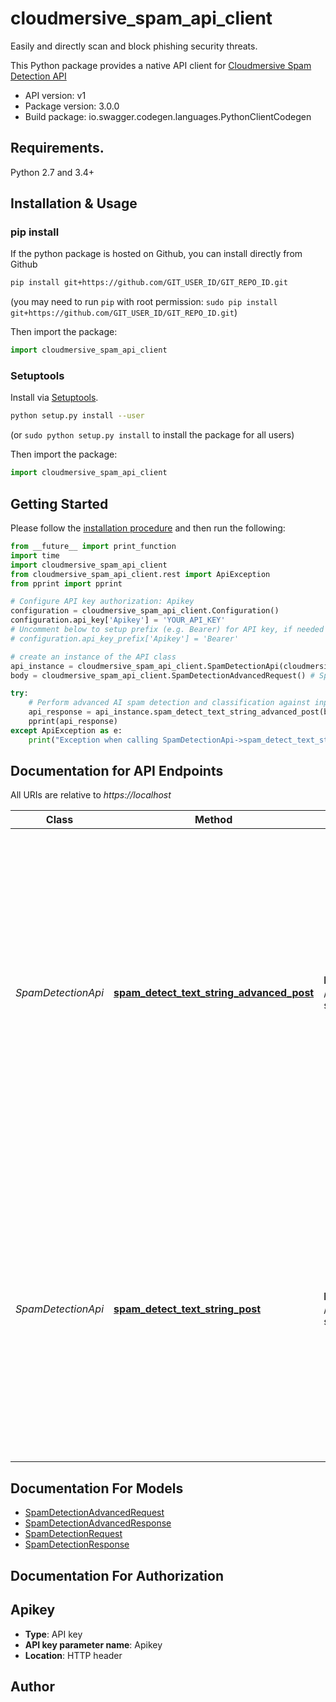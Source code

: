 # cloudmersive_spam_api_client
Easily and directly scan and block phishing security threats.

This Python package provides a native API client for [Cloudmersive Spam Detection API](https://cloudmersive.com/spam-detection-api)

- API version: v1
- Package version: 3.0.0
- Build package: io.swagger.codegen.languages.PythonClientCodegen

## Requirements.

Python 2.7 and 3.4+

## Installation & Usage
### pip install

If the python package is hosted on Github, you can install directly from Github

```sh
pip install git+https://github.com/GIT_USER_ID/GIT_REPO_ID.git
```
(you may need to run `pip` with root permission: `sudo pip install git+https://github.com/GIT_USER_ID/GIT_REPO_ID.git`)

Then import the package:
```python
import cloudmersive_spam_api_client 
```

### Setuptools

Install via [Setuptools](http://pypi.python.org/pypi/setuptools).

```sh
python setup.py install --user
```
(or `sudo python setup.py install` to install the package for all users)

Then import the package:
```python
import cloudmersive_spam_api_client
```

## Getting Started

Please follow the [installation procedure](#installation--usage) and then run the following:

```python
from __future__ import print_function
import time
import cloudmersive_spam_api_client
from cloudmersive_spam_api_client.rest import ApiException
from pprint import pprint

# Configure API key authorization: Apikey
configuration = cloudmersive_spam_api_client.Configuration()
configuration.api_key['Apikey'] = 'YOUR_API_KEY'
# Uncomment below to setup prefix (e.g. Bearer) for API key, if needed
# configuration.api_key_prefix['Apikey'] = 'Bearer'

# create an instance of the API class
api_instance = cloudmersive_spam_api_client.SpamDetectionApi(cloudmersive_spam_api_client.ApiClient(configuration))
body = cloudmersive_spam_api_client.SpamDetectionAdvancedRequest() # SpamDetectionAdvancedRequest | Spam detection request (optional)

try:
    # Perform advanced AI spam detection and classification against input text string.  Analyzes input content as well as embedded URLs with AI deep learnign to detect spam, phishing and other unsafe content.  Uses 25-100 API calls depending on model selected.
    api_response = api_instance.spam_detect_text_string_advanced_post(body=body)
    pprint(api_response)
except ApiException as e:
    print("Exception when calling SpamDetectionApi->spam_detect_text_string_advanced_post: %s\n" % e)

```

## Documentation for API Endpoints

All URIs are relative to *https://localhost*

Class | Method | HTTP request | Description
------------ | ------------- | ------------- | -------------
*SpamDetectionApi* | [**spam_detect_text_string_advanced_post**](docs/SpamDetectionApi.md#spam_detect_text_string_advanced_post) | **POST** /spam/detect/text-string/advanced | Perform advanced AI spam detection and classification against input text string.  Analyzes input content as well as embedded URLs with AI deep learnign to detect spam, phishing and other unsafe content.  Uses 25-100 API calls depending on model selected.
*SpamDetectionApi* | [**spam_detect_text_string_post**](docs/SpamDetectionApi.md#spam_detect_text_string_post) | **POST** /spam/detect/text-string | Perform AI spam detection and classification against input text string.  Analyzes input content as well as embedded URLs with AI deep learnign to detect spam, phishing and other unsafe content.  Uses 25-75 API calls depending on model selected.


## Documentation For Models

 - [SpamDetectionAdvancedRequest](docs/SpamDetectionAdvancedRequest.md)
 - [SpamDetectionAdvancedResponse](docs/SpamDetectionAdvancedResponse.md)
 - [SpamDetectionRequest](docs/SpamDetectionRequest.md)
 - [SpamDetectionResponse](docs/SpamDetectionResponse.md)


## Documentation For Authorization


## Apikey

- **Type**: API key
- **API key parameter name**: Apikey
- **Location**: HTTP header


## Author



